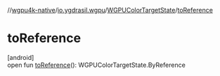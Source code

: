 //[wgpu4k-native](../../../index.md)/[io.ygdrasil.wgpu](../index.md)/[WGPUColorTargetState](index.md)/[toReference](to-reference.md)

# toReference

[android]\
open fun [toReference](to-reference.md)(): WGPUColorTargetState.ByReference